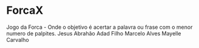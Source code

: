 # ForcaX
Jogo da Forca -  Onde o objetivo é acertar a palavra ou frase com o menor numero de palpites.
Jesus Abrahão Adad Filho
Marcelo Alves 
Mayelle Carvalho
